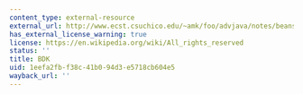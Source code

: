 ```yaml
---
content_type: external-resource
external_url: http://www.ecst.csuchico.edu/~amk/foo/advjava/notes/beans/BDK/
has_external_license_warning: true
license: https://en.wikipedia.org/wiki/All_rights_reserved
status: ''
title: BDK
uid: 1eefa2fb-f38c-41b0-94d3-e5718cb604e5
wayback_url: ''
---
```

